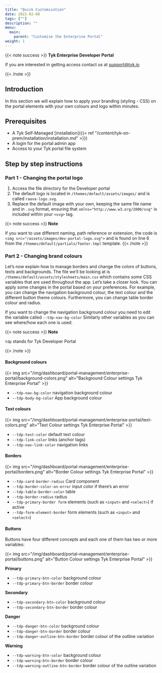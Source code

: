 ```yaml
---
title: "Quick Customisation"
date: 2022-02-08
tags: [""]
description: ""
menu:
  main:
    parent: "Customise the Enterprise Portal"
weight: 1
---
```


{{< note success >}}
**Tyk Enterprise Developer Portal**

If you are interested in getting access contact us at [support@tyk.io](<mailto:support@tyk.io?subject=Tyk Enterprise Portal Beta>)

{{< /note >}}

## Introduction

In this section we will explain how to apply your branding (styling - CSS) on the portal elements with your own colours and logo within minutes.

## Prerequisites

- A Tyk Self-Managed [installation]({{< ref "/content/tyk-on-prem/installation/installation.md" >}})
- A login for the portal admin app
- Access to your Tyk portal file system

## Step by step instructions

### Part 1 - Changing the portal logo

1. Access the file directory for the Developer portal
2. The default logo is located in `/themes/default/assets/images/` and is called `raava-logo.svg`.
3. Replace the default image with your own, keeping the same file name and in `.svg` format, ensuring that `xmlns="http://www.w3.org/2000/svg"` is included within your `<svg>` tag.

{{< note success >}}
**Note**

 If you want to use different naming, path reference or extension, the code is `<img src="/assets/images/dev-portal-logo.svg">` and is found on line 6 from the `/themes/default/partials/footer.tmpl` template.
{{< /note >}}

### Part 2 - Changing brand colours

Let’s now explain how to manage borders and change the colors of buttons, texts and backgrounds. The file we’ll be looking at is `/themes/default/assets/stylesheets/main.css` which contains some CSS variables that are used throughout the app. Let’s take a closer look.
You can apply some changes in the portal based on your preferences. For example, you can change the navigation background colour, the text colour and the different button theme colours. Furthermore, you can change table border colour and radius.

If you want to change the navigation background colour you need to edit the variable called `--tdp-nav-bg-color` Similarly other variables as you can see where/how each one is used:

{{< note success >}}
**Note**

`tdp` stands for Tyk Developer Portal

{{< /note >}}

#### Background colours

{{< img src="/img/dashboard/portal-management/enterprise-portal/background-colors.png" alt="Background Colour settings Tyk Enterprise Portal" >}}

- `--tdp-nav-bg-color` navigation background colour
- `--tdp-body-bg-color` App background colour

#### Text colours

{{< img src="/img/dashboard/portal-management/enterprise-portal/text-colors.png" alt="Text Colour settings Tyk Enterprise Portal" >}}

- `--tdp-text-color` default text colour
- `--tdp-link-color` links (anchor tags)
- `--tdp-nav-link-color` navigation links

#### Borders

{{< img src="/img/dashboard/portal-management/enterprise-portal/borders.png" alt="Border Colour settings Tyk Enterprise Portal" >}}

- `--tdp-card-border-radius` Card component
- `--tdp-border-color-on-error` input color if there’s an error
- `--tdp-table-border-color` table
- `--tdp-border-radius` radius
- `--tdp-primary-border form` elements (such as `<input>` and `<select>`) if active
- `--tdp-form-element-border` form elements (such as `<input>` and `<select>`)

#### Buttons

Buttons have four different concepts and each one of them has two or more variables:

{{< img src="/img/dashboard/portal-management/enterprise-portal/buttons.png" alt="Button Colour settings Tyk Enterprise Portal" >}}

**Primary**

- `--tdp-primary-btn-color` background colour
- `--tdp-primary-btn-border` border colour

**Secondary**

- `--tdp-secondary-btn-color` background colour
- `--tdp-secondary-btn-border` border colour

**Danger**

- `--tdp-danger-btn-color` background colour
- `--tdp-danger-btn-border` border colour
- `--tdp-danger-outline-btn-border` border colour of the outline variation

**Warning**

- `--tdp-warning-btn-color` background colour
- `--tdp-warning-btn-border` border colour
- `--tdp-warning-outline-btn-border`  border colour of the outline variation
